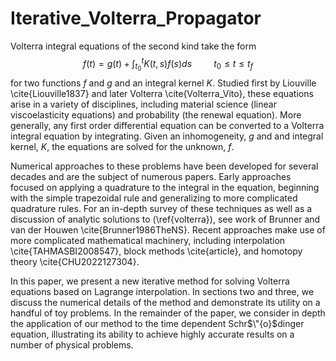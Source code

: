 # Iterative_Volterra_Propagator
Volterra integral equations of the second kind take the form
$$f(t) = g(t) + \int_{t_0}^t K(t,s) f(s) ds \hspace{1cm} t_0 \le t \le t_f$$
 for two functions $f$ and $g$ and an integral kernel $K$. Studied first by Liouville \cite{Liouville1837} and later Volterra \cite{Volterra_Vito}, these equations arise in a variety of disciplines, including material science (linear viscoelasticity equations) and probability (the renewal equation). More generally, any first order differential equation can be converted to a Volterra integral equation by integrating. Given an inhomogeneity, $g$ and and integral kernel, $K$, the equations are solved for the unknown, $f$. 
 
 Numerical approaches to these problems have been developed for several decades and are the subject of numerous papers. Early approaches focused on applying a quadrature to the integral in the equation, beginning with the simple trapezoidal rule and generalizing    to more complicated quadrature rules. For an in-depth survey of these techniques as well as a discussion of analytic solutions to (\ref{volterra}), see work of Brunner and van der Houwen \cite{Brunner1986TheNS}. Recent approaches make use of more complicated mathematical machinery,  including interpolation \cite{TAHMASBI2008547}, block methods \cite{article}, and homotopy theory \cite{CHU2022127304}.
 
In this paper, we present a new iterative method for solving Volterra equations based on Lagrange interpolation. In sections two and three, we discuss the numerical details of the method and demonstrate its utility on a handful of toy problems. In the remainder of the paper, we consider in depth the application of our method to the time dependent Schr$\"{o}$dinger equation, illustrating its ability to achieve highly accurate results on a number of physical problems.  
